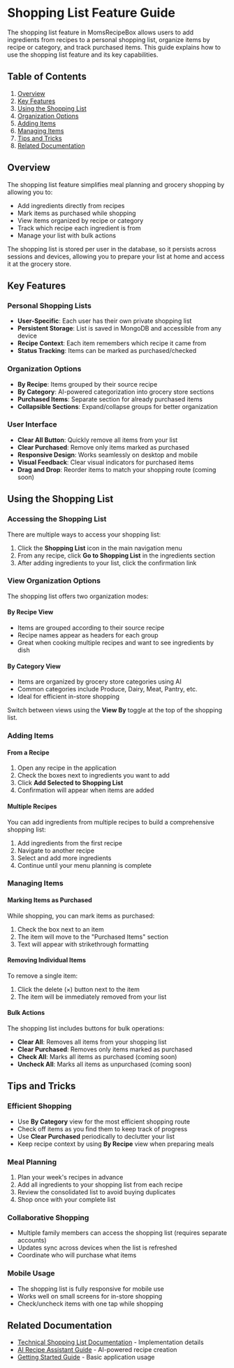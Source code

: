 # Shopping List Feature Guide

The shopping list feature in MomsRecipeBox allows users to add ingredients from recipes to a personal shopping list, organize items by recipe or category, and track purchased items. This guide explains how to use the shopping list feature and its key capabilities.

## Table of Contents

1. [Overview](#overview)
2. [Key Features](#key-features)
3. [Using the Shopping List](#using-the-shopping-list)
4. [Organization Options](#organization-options)
5. [Adding Items](#adding-items)
6. [Managing Items](#managing-items)
7. [Tips and Tricks](#tips-and-tricks)
8. [Related Documentation](#related-documentation)

## Overview

The shopping list feature simplifies meal planning and grocery shopping by allowing you to:

- Add ingredients directly from recipes
- Mark items as purchased while shopping
- View items organized by recipe or category
- Track which recipe each ingredient is from
- Manage your list with bulk actions

The shopping list is stored per user in the database, so it persists across sessions and devices, allowing you to prepare your list at home and access it at the grocery store.

## Key Features

### Personal Shopping Lists

- **User-Specific**: Each user has their own private shopping list
- **Persistent Storage**: List is saved in MongoDB and accessible from any device
- **Recipe Context**: Each item remembers which recipe it came from
- **Status Tracking**: Items can be marked as purchased/checked

### Organization Options

- **By Recipe**: Items grouped by their source recipe
- **By Category**: AI-powered categorization into grocery store sections
- **Purchased Items**: Separate section for already purchased items
- **Collapsible Sections**: Expand/collapse groups for better organization

### User Interface

- **Clear All Button**: Quickly remove all items from your list
- **Clear Purchased**: Remove only items marked as purchased
- **Responsive Design**: Works seamlessly on desktop and mobile
- **Visual Feedback**: Clear visual indicators for purchased items
- **Drag and Drop**: Reorder items to match your shopping route (coming soon)

## Using the Shopping List

### Accessing the Shopping List

There are multiple ways to access your shopping list:

1. Click the **Shopping List** icon in the main navigation menu
2. From any recipe, click **Go to Shopping List** in the ingredients section
3. After adding ingredients to your list, click the confirmation link

### View Organization Options

The shopping list offers two organization modes:

#### By Recipe View

- Items are grouped according to their source recipe
- Recipe names appear as headers for each group
- Great when cooking multiple recipes and want to see ingredients by dish

#### By Category View

- Items are organized by grocery store categories using AI
- Common categories include Produce, Dairy, Meat, Pantry, etc.
- Ideal for efficient in-store shopping

Switch between views using the **View By** toggle at the top of the shopping list.

### Adding Items

#### From a Recipe

1. Open any recipe in the application
2. Check the boxes next to ingredients you want to add
3. Click **Add Selected to Shopping List**
4. Confirmation will appear when items are added

#### Multiple Recipes

You can add ingredients from multiple recipes to build a comprehensive shopping list:

1. Add ingredients from the first recipe
2. Navigate to another recipe
3. Select and add more ingredients
4. Continue until your menu planning is complete

### Managing Items

#### Marking Items as Purchased

While shopping, you can mark items as purchased:

1. Check the box next to an item
2. The item will move to the "Purchased Items" section
3. Text will appear with strikethrough formatting

#### Removing Individual Items

To remove a single item:

1. Click the delete (×) button next to the item
2. The item will be immediately removed from your list

#### Bulk Actions

The shopping list includes buttons for bulk operations:

- **Clear All**: Removes all items from your shopping list
- **Clear Purchased**: Removes only items marked as purchased
- **Check All**: Marks all items as purchased (coming soon)
- **Uncheck All**: Marks all items as unpurchased (coming soon)

## Tips and Tricks

### Efficient Shopping

- Use **By Category** view for the most efficient shopping route
- Check off items as you find them to keep track of progress
- Use **Clear Purchased** periodically to declutter your list
- Keep recipe context by using **By Recipe** view when preparing meals

### Meal Planning

1. Plan your week's recipes in advance
2. Add all ingredients to your shopping list from each recipe
3. Review the consolidated list to avoid buying duplicates
4. Shop once with your complete list

### Collaborative Shopping

- Multiple family members can access the shopping list (requires separate accounts)
- Updates sync across devices when the list is refreshed
- Coordinate who will purchase what items

### Mobile Usage

- The shopping list is fully responsive for mobile use
- Works well on small screens for in-store shopping
- Check/uncheck items with one tap while shopping

## Related Documentation

- [Technical Shopping List Documentation](../technical/shopping_list.md) - Implementation details
- [AI Recipe Assistant Guide](./ai_recipe_assistant.md) - AI-powered recipe creation
- [Getting Started Guide](./getting_started.md) - Basic application usage
